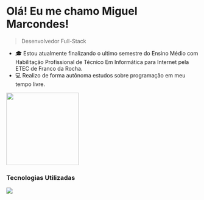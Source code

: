 <!-- Título e descrição -->
# Olá! Eu me chamo Miguel Marcondes!

> Desenvolvedor Full-Stack

<!-- Descrição pessoal e conquistas -->
- 🎓 Estou atualmente finalizando o ultimo semestre do Ensino Médio com Habilitação Profissional de Técnico Em Informática para Internet pela ETEC de Franco da Rocha.
- 💻 Realizo de forma autônoma estudos sobre programação em meu tempo livre.

<div>
   <img height=190em src="https://github-readme-streak-stats.herokuapp.com/?user=Miguelzzzz" />
</div>

<!-- Ferramentas e tecnologias -->
### Tecnologias Utilizadas

<img src="https://skillicons.dev/icons?i=html,css,js,bootstrap,git,postman,php,java,mysql,laravel,androidstudio,vscode">
